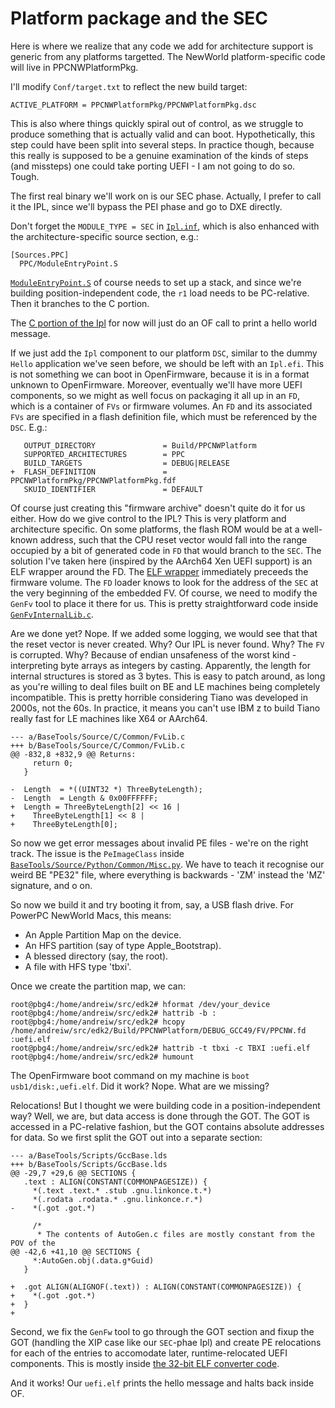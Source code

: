 # Platform package and the SEC

Here is where we realize that any code we add for architecture support
is generic from any platforms targetted. The NewWorld platform-specific
code will live in PPCNWPlatformPkg.


I'll modify `Conf/target.txt` to reflect the new build target:
```
ACTIVE_PLATFORM = PPCNWPlatformPkg/PPCNWPlatformPkg.dsc
```

This is also where things quickly spiral out of control, as we
struggle to produce something that is actually valid and can
boot. Hypothetically, this step could have been split into
several steps. In practice though, because this really is
supposed to be a genuine examination of the kinds of steps
(and missteps) one could take porting UEFI - I am not going to do so.
Tough.

The first real binary we'll work on is our SEC phase. Actually,
I prefer to call it the IPL, since we'll bypass the PEI phase
and go to DXE directly.

Don't forget the `MODULE_TYPE = SEC` in [`Ipl.inf`](PPCNWPlatformPkg/Ipl/Ipl.inf), which
is also enhanced with the architecture-specific source section, e.g.:
```
[Sources.PPC]
  PPC/ModuleEntryPoint.S
```

[`ModuleEntryPoint.S`](PPCNWPlatformPkg/Ipl/ModuleEntryPoint.S)
of course needs to set up a stack, and since we're building position-independent code, the `r1` load
needs to be PC-relative. Then it branches to the C portion.


The [C portion of the Ipl](PPCNWPlatformPkg/Ipl/Ipl.c) for now will just do an OF call to print
a hello world message.

If we just add the `Ipl` component to our platform `DSC`, similar to the dummy `Hello` application we've
seen before, we should be left with an `Ipl.efi`. This is not something we can boot in OpenFirmware,
because it is in a format unknown to OpenFirmware. Moreover, eventually we'll have more UEFI
components, so we might as well focus on packaging it all up in an `FD`, which is a container
of `FVs` or firmware volumes. An `FD` and its associated `FVs` are specified in a flash
definition file, which must be referenced by the `DSC`. E.g.:
```
   OUTPUT_DIRECTORY               = Build/PPCNWPlatform
   SUPPORTED_ARCHITECTURES        = PPC
   BUILD_TARGETS                  = DEBUG|RELEASE
+  FLASH_DEFINITION               = PPCNWPlatformPkg/PPCNWPlatformPkg.fdf
   SKUID_IDENTIFIER               = DEFAULT
```

Of course just creating this "firmware archive" doesn't quite do it for us either. How do we give
control to the IPL? This is very platform and architecture specific. On some platforms, the
flash ROM would be at a well-known address, such that the CPU reset vector would fall into the
range occupied by a bit of generated code in `FD` that would branch to the `SEC`. The solution
I've taken here (inspired by the AArch64 Xen UEFI support) is an ELF wrapper around the FD.
The [ELF wrapper](PPCPkg/FDLoader) immediately preceeds the firmware volume. The `FD` loader
knows to look for the address of the `SEC` at the very beginning of the embedded FV. Of course,
we need to modify the `GenFv` tool to place it there for us. This is pretty straightforward
code inside [`GenFvInternalLib.c`](BaseTools/Source/C/GenFv/GenFvInternalLib.c).

Are we done yet? Nope. If we added some logging, we would see that that the reset vector
is never created. Why? Our IPL is never found. Why? The `FV` is corrupted. Why?
Because of endian unsafeness of the worst kind - interpreting byte arrays as integers
by casting. Apparently, the length for internal structures is stored as 3 bytes. This
is easy to patch around, as long as you're willing to deal files built on BE and LE machines
being completely incompatible. This is pretty horrible considering Tiano was developed
in 2000s, not the 60s. In practice, it means you can't use IBM z to build Tiano
really fast for LE machines like X64 or AArch64.
```
--- a/BaseTools/Source/C/Common/FvLib.c
+++ b/BaseTools/Source/C/Common/FvLib.c
@@ -832,8 +832,9 @@ Returns:
     return 0;
   }
 
-  Length  = *((UINT32 *) ThreeByteLength);
-  Length  = Length & 0x00FFFFFF;
+  Length = ThreeByteLength[2] << 16 |
+    ThreeByteLength[1] << 8 |
+    ThreeByteLength[0];
```

So now we get error messages about invalid PE files - we're on the right track. The issue
is the `PeImageClass` inside [`BaseTools/Source/Python/Common/Misc.py`](BaseTools/Source/Python/Common/Misc.py
). We have to teach it recognise our weird BE "PE32" file, where everything is backwards - 'ZM' instead the 'MZ'
signature, and o on.

So now we build it and try booting it from, say, a USB flash drive. For PowerPC NewWorld Macs, this means:
- An Apple Partition Map on the device.
- An HFS partition (say of type Apple_Bootstrap).
- A blessed directory (say, the root).
- A file with HFS type 'tbxi'.

Once we create the partition map, we can:
```
root@pbg4:/home/andreiw/src/edk2# hformat /dev/your_device
root@pbg4:/home/andreiw/src/edk2# hattrib -b :
root@pbg4:/home/andreiw/src/edk2# hcopy /home/andreiw/src/edk2/Build/PPCNWPlatform/DEBUG_GCC49/FV/PPCNW.fd :uefi.elf 
root@pbg4:/home/andreiw/src/edk2# hattrib -t tbxi -c TBXI :uefi.elf
root@pbg4:/home/andreiw/src/edk2# humount
```

The OpenFirmware boot command on my machine is `boot usb1/disk:,uefi.elf`. Did it work? Nope. What are we missing?

Relocations! But I thought we were building code in a position-independent way? Well, we are, but data access
is done through the GOT. The GOT is accessed in a PC-relative fashion, but the GOT contains absolute addresses
for data. So we first split the GOT out into a separate section:
```
--- a/BaseTools/Scripts/GccBase.lds
+++ b/BaseTools/Scripts/GccBase.lds
@@ -29,7 +29,6 @@ SECTIONS {
   .text : ALIGN(CONSTANT(COMMONPAGESIZE)) {
     *(.text .text.* .stub .gnu.linkonce.t.*)
     *(.rodata .rodata.* .gnu.linkonce.r.*)
-    *(.got .got.*)
 
     /*
      * The contents of AutoGen.c files are mostly constant from the POV of the
@@ -42,6 +41,10 @@ SECTIONS {
     *:AutoGen.obj(.data.g*Guid)
   }
 
+  .got ALIGN(ALIGNOF(.text)) : ALIGN(CONSTANT(COMMONPAGESIZE)) {
+    *(.got .got.*)
+  }
+
```

Second, we fix the `GenFw` tool to go through the GOT section and fixup the GOT (handling the XIP case like our
`SEC`-phae Ipl) and create PE relocations for each of the entries to accomodate later, runtime-relocated UEFI
components. This is mostly inside [the 32-bit ELF converter code](BaseTools/Source/C/GenFw/Elf32Convert.c).

And it works! Our `uefi.elf` prints the hello message and halts back inside OF.

